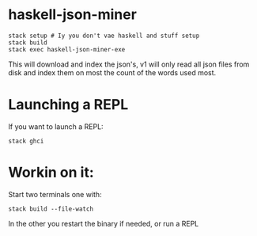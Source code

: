 # haskell-json-miner

```
stack setup # Iy you don't vae haskell and stuff setup
stack build
stack exec haskell-json-miner-exe
```

This will download and index the json's, v1 will only read all json files from disk and 
index them on most the count of the words used most.

# Launching a REPL

If you want to launch a REPL:

`stack ghci`

# Workin on it:
Start two terminals one with:

`stack build --file-watch`

In the other you restart the binary if needed, or run a REPL
